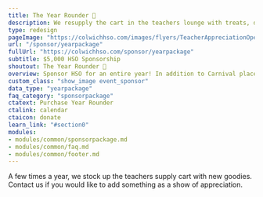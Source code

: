 ```yaml
---
title: The Year Rounder 📣
description: We resupply the cart in the teachers lounge with treats, drinks, supplies and more.
type: redesign
pageImage: "https://colwichhso.com/images/flyers/TeacherAppreciationOpenGraph.jpg"
url: "/sponsor/yearpackage"
fullUrl: "https://colwichhso.com/sponsor/yearpackage"
subtitle: $5,000 HSO Sponsorship
shoutout: The Year Rounder 📣
overview: Sponsor HSO for an entire year! In addition to Carnival placement, you'll be the sponsor of the HSO newsletter, Coin Wars, and more!
custom_class: "show_image event_sponsor"
data_type: "yearpackage"
faq_category: "sponsorpackage"
ctatext: Purchase Year Rounder
ctalink: calendar
ctaicon: donate
learn_link: "#section0"
modules:
- modules/common/sponsorpackage.md
- modules/common/faq.md
- modules/common/footer.md 
---
```

A few times a year, we stock up the teachers supply cart with new goodies. Contact us if you would like to add something as a show of appreciation.